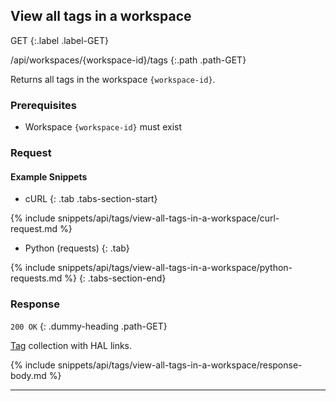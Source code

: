 ## View all tags in a workspace

GET
{:.label .label-GET}

/api/workspaces/{workspace-id}/tags
{:.path .path-GET}

Returns all tags in the workspace `{workspace-id}`.

### Prerequisites
- Workspace `{workspace-id}` must exist

### Request
#### Example Snippets
- cURL
{: .tab .tabs-section-start}

{% include snippets/api/tags/view-all-tags-in-a-workspace/curl-request.md %}

- Python (requests)
{: .tab}

{% include snippets/api/tags/view-all-tags-in-a-workspace/python-requests.md %}
{: .tabs-section-end}

### Response
`200 OK`
{: .dummy-heading .path-GET}

[Tag](#tag) collection with HAL links.

{% include snippets/api/tags/view-all-tags-in-a-workspace/response-body.md %}

---
